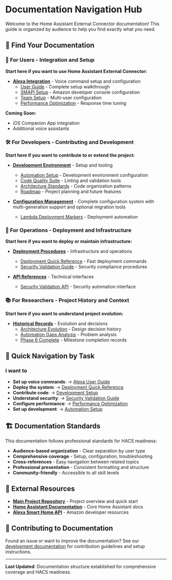 # Documentation Navigation Hub

Welcome to the Home Assistant External Connector documentation! This guide is
organized by audience to help you find exactly what you need.

## 👥 Find Your Documentation

### 🎯 For Users - Integration and Setup

**Start here if you want to use Home Assistant External Connector:**

- **[Alexa Integration](integrations/alexa/)** - Voice command setup and
  configuration
  - [User Guide](integrations/alexa/USER_GUIDE.md) - Complete setup
    walkthrough
  - [SMAPI Setup](integrations/alexa/SMAPI_SETUP_GUIDE.md) - Amazon developer
    console configuration
  - [Team Setup](integrations/alexa/TEAM_SETUP.md) - Multi-user configuration
  - [Performance Optimization](integrations/alexa/PERFORMANCE_OPTIMIZATION.md) -
    Response time tuning

**Coming Soon:**

- iOS Companion App integration
- Additional voice assistants

### 🛠️ For Developers - Contributing and Development

**Start here if you want to contribute to or extend the project:**

- **[Development Environment](development/)** - Setup and tooling
  - [Automation Setup](development/AUTOMATION_SETUP.md) - Development
    environment configuration
  - [Code Quality Suite](development/CODE_QUALITY_SUITE.md) - Linting and
    validation tools
  - [Architecture Standards](development/UTILS_ARCHITECTURE_STANDARDS.md) -
    Code organization patterns
  - [Roadmap](development/ROADMAP.md) - Project planning and future features

- **[Configuration Management](development/CONFIGURATION_MANAGEMENT.md)** -
    Complete configuration system with multi-generation support and optional
    migration tools
  - [Lambda Deployment Markers](development/LAMBDA_DEPLOYMENT_MARKERS.md) -
    Deployment automation

### 🚀 For Operations - Deployment and Infrastructure

**Start here if you want to deploy or maintain infrastructure:**

- **[Deployment Procedures](deployment/)** - Infrastructure and operations
  - [Deployment Quick Reference](deployment/DEPLOYMENT_QUICK_REFERENCE.md) -
    Fast deployment commands
  - [Security Validation Guide](deployment/security_validation_guide.md) -
    Security compliance procedures

- **[API References](api/)** - Technical interfaces
  - [Security Validation API](api/security_validation_api.md) - Security
    automation interface

### 📚 For Researchers - Project History and Context

**Start here if you want to understand project evolution:**

- **[Historical Records](history/)** - Evolution and decisions
  - [Architecture Evolution](history/ARCHITECTURE_EVOLUTION.md) - Design
    decision history
  - [Automation Gaps Analysis](history/AUTOMATION_GAPS_ANALYSIS.md) - Problem
    analysis
  - [Phase 6 Complete](history/PHASE_6_COMPLETE.md) - Milestone completion
    records

## 🎯 Quick Navigation by Task

### I want to

- **Set up voice commands**: → [Alexa User Guide](integrations/alexa/USER_GUIDE.md)
- **Deploy the system**: → [Deployment Quick Reference](deployment/DEPLOYMENT_QUICK_REFERENCE.md)
- **Contribute code**: → [Development Setup](development/AUTOMATION_SETUP.md)
- **Understand security**: → [Security Validation Guide](deployment/security_validation_guide.md)
- **Configure performance**: →
  [Performance Optimization](integrations/alexa/PERFORMANCE_OPTIMIZATION.md)
- **Set up development**: → [Automation Setup](development/AUTOMATION_SETUP.md)

## 🏗️ Documentation Standards

This documentation follows professional standards for HACS readiness:

- **Audience-based organization** - Clear separation by user type
- **Comprehensive coverage** - Setup, configuration, troubleshooting
- **Cross-references** - Easy navigation between related topics
- **Professional presentation** - Consistent formatting and structure
- **Community-friendly** - Accessible to all skill levels

## 🔗 External Resources

- **[Main Project Repository](../README.md)** - Project overview and quick
  start
- **[Home Assistant Documentation](https://www.home-assistant.io/docs/)** -
  Core Home Assistant docs
- **[Alexa Smart Home API](https://developer.amazon.com/docs/smarthome/understand-the-smart-home-skill-api.html)** -
  Amazon developer resources

## 🤝 Contributing to Documentation

Found an issue or want to improve the documentation? See our
[development documentation](development/) for contribution guidelines and
setup instructions.

---

**Last Updated**: Documentation structure established for comprehensive
coverage and HACS readiness.
